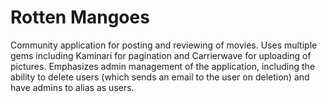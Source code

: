 Rotten Mangoes
==========

Community application for posting and reviewing of movies. Uses multiple gems including Kaminari for pagination and Carrierwave for uploading of pictures. Emphasizes admin management of the application, including the ability to delete users (which sends an email to the user on deletion) and have admins to alias as users. 